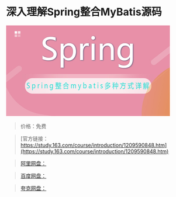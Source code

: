 # 深入理解Spring整合MyBatis源码

![img](../../../assets/study163/free/5e81043d7a4d4cc09a75ddba52fea525.jpg)

> 价格：免费

> [官方链接：https://study.163.com/course/introduction/1209590848.htm](https://study.163.com/course/introduction/1209590848.htm)

> [阿里网盘：]()

> [百度网盘：]()

> [夸克网盘：]()
